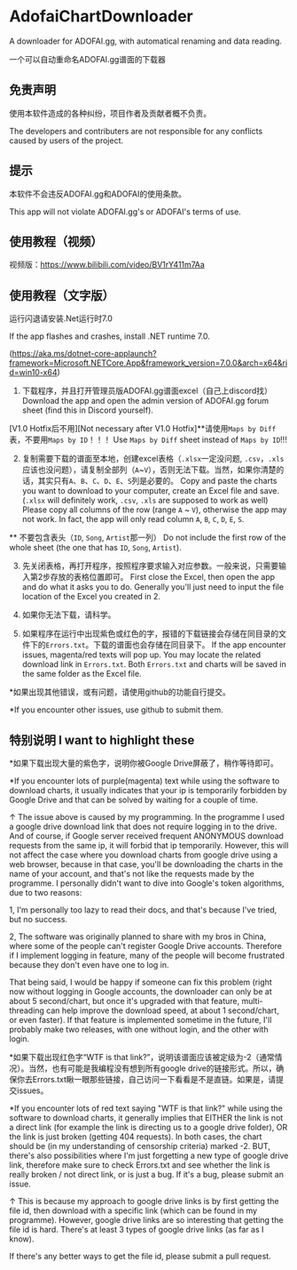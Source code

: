 # AdofaiChartDownloader
A downloader for ADOFAI.gg, with automatical renaming and data reading.

一个可以自动重命名ADOFAI.gg谱面的下载器

## 免责声明
使用本软件造成的各种纠纷，项目作者及贡献者概不负责。

The developers and contributers are not responsible for any conflicts caused by users of the project.

## 提示
本软件不会违反ADOFAI.gg和ADOFAI的使用条款。

This app will not violate ADOFAI.gg's or ADOFAI's terms of use.

## 使用教程（视频）
视频版：https://www.bilibili.com/video/BV1rY411m7Aa

## 使用教程（文字版）

运行闪退请安装.Net运行时7.0

If the app flashes and crashes, install .NET runtime 7.0.

(https://aka.ms/dotnet-core-applaunch?framework=Microsoft.NETCore.App&framework_version=7.0.0&arch=x64&rid=win10-x64)

1. 下载程序，并且打开管理员版ADOFAI.gg谱面excel（自己上discord找） Download the app and open the admin version of ADOFAI.gg forum sheet (find this in Discord yourself).

[V1.0 Hotfix后不用][Not necessary after V1.0 Hotfix]**请使用`Maps by Diff`表，不要用`Maps by ID`！！！ Use `Maps by Diff` sheet instead of `Maps by ID`!!!

2. 复制需要下载的谱面至本地，创建excel表格（`.xlsx`一定没问题, `.csv`，`.xls`应该也没问题），请复制全部列（`A`~`V`），否则无法下载。当然，如果你清楚的话，其实只有`A`、`B`、`C`、`D`、`E`、`S`列是必要的。 Copy and paste the charts you want to download to your computer, create an Excel file and save. (`.xlsx` will definitely work, `.csv`, `.xls` are supposed to work as well) Please copy all columns of the row (range `A` ~ `V`), otherwise the app may not work. In fact, the app will only read column `A`, `B`, `C`, `D`, `E`, `S`.

** 不要包含表头（`ID`, `Song`, `Artist`那一列） Do not include the first row of the whole sheet (the one that has `ID`, `Song`, `Artist`).

3. 先关闭表格，再打开程序，按照程序要求输入对应参数。一般来说，只需要输入第2步存放的表格位置即可。 First close the Excel, then open the app and do what it asks you to do. Generally you'll just need to input the file location of the Excel you created in 2.

4. 如果你无法下载，请科学。 

5. 如果程序在运行中出现紫色或红色的字，报错的下载链接会存储在同目录的文件下的`Errors.txt`。下载的谱面也会存储在同目录下。 If the app encounter issues, magenta/red texts will pop up. You may locate the related download link in `Errors.txt`. Both `Errors.txt` and charts will be saved in the same folder as the Excel file.

*如果出现其他错误，或有问题，请使用github的功能自行提交。

*If you encounter other issues, use github to submit them.

## 特别说明 I want to highlight these

*如果下载出现大量的紫色字，说明你被Google Drive屏蔽了，稍作等待即可。

*If you encounter lots of purple(magenta) text while using the software to download charts, it usually indicates that your ip is temporarily forbidden by Google Drive and that can be solved by waiting for a couple of time.

↑ The issue above is caused by my programming. In the programme I used a google drive download link that does not require logging in to the drive. And of course, if Google server received frequent ANONYMOUS download requests from the same ip, it will forbid that ip temporarily. However, this will not affect the case where you download charts from google drive using a web browser, because in that case, you'll be downloading the charts in the name of your account, and that's not like the requests made by the programme. I personally didn't want to dive into Google's token algorithms, due to two reasons:

1, I'm personally too lazy to read their docs, and that's because I've tried, but no success.

2, The software was originally planned to share with my bros in China, where some of the people can't register Google Drive accounts. Therefore if I implement logging in feature, many of the people will become frustrated because they don't even have one to log in.

That being said, I would be happy if someone can fix this problem (right now without logging in Google accounts, the downloader can only be at about 5 second/chart, but once it's upgraded with that feature, multi-threading can help improve the download speed, at about 1 second/chart, or even faster). If that feature is implemented sometime in the future, I'll probably make two releases, with one without login, and the other with login.

*如果下载出现红色字“WTF is that link?”，说明该谱面应该被定级为-2（通常情况）。当然，也有可能是我编程没有想到所有google drive的链接形式。所以，确保你去Errors.txt瞅一眼那些链接，自己访问一下看看是不是直链。如果是，请提交issues。

*If you encounter lots of red text saying "WTF is that link?" while using the software to download charts, it generally implies that EITHER the link is not a direct link (for example the link is directing us to a google drive folder), OR the link is just broken (getting 404 requests). In both cases, the chart should be (in my understanding of censorship criteria) marked -2. BUT, there's also possibilities where I'm just forgetting a new type of google drive link, therefore make sure to check Errors.txt and see whether the link is really broken / not direct link, or is just a bug. If it's a bug, please submit an issue.

↑ This is because my approach to google drive links is by first getting the file id, then download with a specific link (which can be found in my programme). However, google drive links are so interesting that getting the file id is hard. There's at least 3 types of google drive links (as far as I know).

If there's any better ways to get the file id, please submit a pull request.
